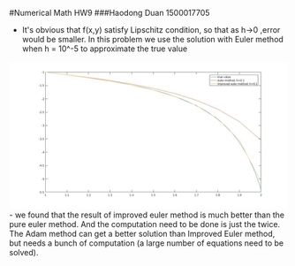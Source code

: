 #Numerical Math HW9
###Haodong Duan 1500017705
- It's obvious that f(x,y) satisfy Lipschitz condition, so that as h->0 ,error would be smaller. In this problem we use the solution with Euler method when h = 10^-5 to approximate the true value
<img src="demo1.jpg">
- we found that the result of improved euler method is much better than the pure euler method. And the computation need to be done is just the twice. The Adam method can get a better solution than Improved Euler method, but needs a bunch of computation (a large number of equations need to be solved).
